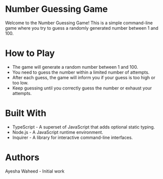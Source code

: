 # Number Guessing Game

Welcome to the Number Guessing Game! This is a simple command-line game where you try to guess a randomly generated number between 1 and 100.

# How to Play

- The game will generate a random number between 1 and 100.
- You need to guess the number within a limited number of attempts.
- After each guess, the game will inform you if your guess is too high or too low.
- Keep guessing until you correctly guess the number or exhaust your attempts.

# Built With

- TypeScript - A superset of JavaScript that adds optional static typing.
- Node.js - A JavaScript runtime environment.
- Inquirer - A library for interactive command-line interfaces.

# Authors
Ayesha Waheed - Initial work
